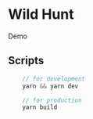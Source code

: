 # Wild Hunt

Demo

## Scripts

```js
    // for development
    yarn && yarn dev

    // for production
    yarn build
```
